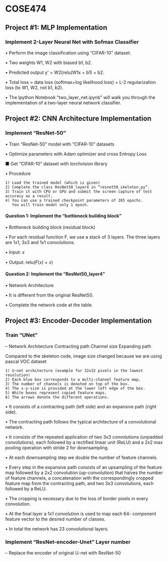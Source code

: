 # COSE474

## Project #1: MLP Implementation

### Implement 2-Layer Neural Net with Sofmax Classifier

• Perform the image classification using “CIFAR-10” dataset.

• Two weights W1, W2 with biased b1, b2.

• Predicted output y' = W2(relu(W1x + b1) + b2.

• Total loss = data loss (softmax+log likelihood loss) + L-2 regularization loss (to W1, W2, not b1, b2).

• The Ipython Notebook “two_layer_net.ipynb” will walk you through the implementation of a two-layer neural network classifier.

## Project #2: CNN Architecture Implementation

### Implement “ResNet-50” 

• Train “ResNet-50” model with “CIFAR-10” datasets 

• Optimize parameters with Adam optimizer and cross Entropy Loss 
  
  ■ Get “CIFAR-10” dataset with torchvision library
  
• Procedure 

    1) Load the trained model (which is given)
    2) Complete the class ResNet50_layer4 in “resnet50_skeleton.py”.
    3) Train it with CPU or GPU and submit the screen capture of test accuracy as a result.
    4) You can use a trained checkpoint parameters of 285 epochs.
       You will train model only 1 epoch.
       
#### Question 1: Implement the “bottleneck building block”

• Bottleneck building block (residual block) 

• For each residual function F, we use a stack of 3 layers. The three layers are 1x1, 3x3 and 1x1 convolutions.

• Input: 𝑥 

• Output: relu(𝐹(𝑥) + 𝑥) 

#### Question 2: Implement the “ResNet50_layer4” 

• Network Architecture 

• It is different from the original ResNet50. 

• Complete the network code at the table. 

## Project #3: Encoder-Decoder Implementation

### Train “UNet”
– Network Architecture Contracting path Channel size Expanding path

Compared to the skeleton code, image size changed because we are using pascal VOC dataset

    1) U-net architecture (example for 32x32 pixels in the lowest resolution)
    2) Each blue box corresponds to a multi-channel feature map.
    3) The number of channels is denoted on top of the box.
    4) The x-y-size is provided at the lower left edge of the box.
    5) White boxes represent copied feature maps.
    6) The arrows denote the different operations.

• It consists of a contracting path (left side) and an expansive path (right side).

• The contracting path follows the typical architecture of a convolutional network.

• It consists of the repeated application of two 3x3 convolutions (unpadded convolutions), each followed by a rectified linear unit (ReLU) and a 2x2 max pooling operation with stride 2 for downsampling.

• At each downsampling step we double the number of feature channels.

• Every step in the expansive path consists of an upsampling of the feature map followed by a 2x2 convolution (up-convolution) that halves the number of feature channels, a concatenation with the correspondingly cropped feature map from the contracting path, and two 3x3 convolutions, each followed by a ReLU.

• The cropping is necessary due to the loss of border pixels in every convolution.

• At the final layer a 1x1 convolution is used to map each 64- component feature vector to the desired number of classes.

• In total the network has 23 convolutional layers.

### Implement “ResNet-encoder-Unet” Layer number
– Replace the encoder of original U-net with ResNet-50
